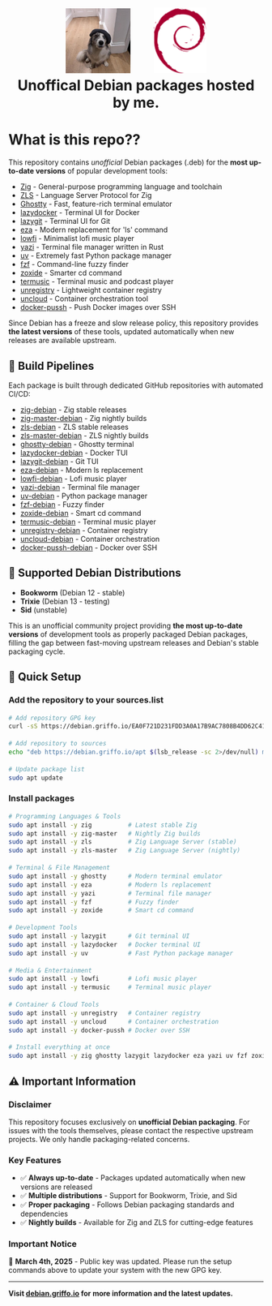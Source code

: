 <h1>
   <p align="center">
     <a href="https://github.com/dariogriffo/"><img src="https://github.com/dariogriffo/debian.griffo.io/blob/main/logo.png" alt="Logo" width="128" style="margin-right: 20px"></a>
     <a href="https://www.debian.org/"><img src="https://github.com/dariogriffo/debian.griffo.io/blob/main/debian-logo.png" alt="Debian Logo" width="104" style="margin-left: 20px"></a>
     <br>Unoffical Debian packages hosted by me.
   </p>
</h1>

# What is this repo??

This repository contains _unofficial_ Debian packages (.deb) for the **most up-to-date versions** of popular development tools:

- [Zig](https://ziglang.org/) - General-purpose programming language and toolchain
- [ZLS](https://github.com/zigtools/zls) - Language Server Protocol for Zig
- [Ghostty](https://ghostty.org) - Fast, feature-rich terminal emulator
- [lazydocker](https://github.com/jesseduffield/lazydocker/) - Terminal UI for Docker
- [lazygit](https://github.com/jesseduffield/lazygit/) - Terminal UI for Git
- [eza](https://github.com/eza-community/eza) - Modern replacement for 'ls' command
- [lowfi](https://github.com/talwat/lowfi) - Minimalist lofi music player
- [yazi](https://github.com/sxyazi/yazi/) - Terminal file manager written in Rust
- [uv](https://github.com/astral-sh/uv/) - Extremely fast Python package manager
- [fzf](https://github.com/junegunn/fzf/) - Command-line fuzzy finder
- [zoxide](https://github.com/ajeetdsouza/zoxide/) - Smarter cd command
- [termusic](https://github.com/tramhao/termusic/) - Terminal music and podcast player
- [unregistry](https://github.com/psviderski/unregistry/) - Lightweight container registry
- [uncloud](https://github.com/psviderski/uncloud/) - Container orchestration tool
- [docker-pussh](https://github.com/psviderski/docker-pussh/) - Push Docker images over SSH

Since Debian has a freeze and slow release policy, this repository provides **the latest versions** of these tools, updated automatically when new releases are available upstream.

## 🔧 Build Pipelines

Each package is built through dedicated GitHub repositories with automated CI/CD:

- [zig-debian](https://github.com/dariogriffo/zig-debian) - Zig stable releases
- [zig-master-debian](https://github.com/dariogriffo/zig-master-debian) - Zig nightly builds
- [zls-debian](https://github.com/dariogriffo/zls-debian) - ZLS stable releases
- [zls-master-debian](https://github.com/dariogriffo/zls-master-debian) - ZLS nightly builds
- [ghostty-debian](https://github.com/dariogriffo/ghostty-debian/) - Ghostty terminal
- [lazydocker-debian](https://github.com/dariogriffo/lazydocker-debian/) - Docker TUI
- [lazygit-debian](https://github.com/dariogriffo/lazygit-debian/) - Git TUI
- [eza-debian](https://github.com/dariogriffo/eza-debian/) - Modern ls replacement
- [lowfi-debian](https://github.com/dariogriffo/lowfi-debian/) - Lofi music player
- [yazi-debian](https://github.com/dariogriffo/yazi-debian/) - Terminal file manager
- [uv-debian](https://github.com/dariogriffo/uv-debian/) - Python package manager
- [fzf-debian](https://github.com/dariogriffo/fzf-debian/) - Fuzzy finder
- [zoxide-debian](https://github.com/dariogriffo/zoxide-debian/) - Smart cd command
- [termusic-debian](https://github.com/dariogriffo/termusic-debian/) - Terminal music player
- [unregistry-debian](https://github.com/dariogriffo/unregistry-debian) - Container registry
- [uncloud-debian](https://github.com/dariogriffo/uncloud-debian) - Container orchestration
- [docker-pussh-debian](https://github.com/dariogriffo/docker-pussh-debian) - Docker over SSH

## 🐧 Supported Debian Distributions

- **Bookworm** (Debian 12 - stable)
- **Trixie** (Debian 13 - testing)
- **Sid** (unstable)

This is an unofficial community project providing **the most up-to-date versions** of development tools as properly packaged Debian packages, filling the gap between fast-moving upstream releases and Debian's stable packaging cycle.

## 🚀 Quick Setup

### Add the repository to your sources.list

```bash
# Add repository GPG key
curl -sS https://debian.griffo.io/EA0F721D231FDD3A0A17B9AC7808B4DD62C41256.asc | sudo gpg --dearmor --yes -o /etc/apt/trusted.gpg.d/debian.griffo.io.gpg

# Add repository to sources
echo "deb https://debian.griffo.io/apt $(lsb_release -sc 2>/dev/null) main" | sudo tee /etc/apt/sources.list.d/debian.griffo.io.list

# Update package list
sudo apt update
```

### Install packages

```bash
# Programming Languages & Tools
sudo apt install -y zig          # Latest stable Zig
sudo apt install -y zig-master   # Nightly Zig builds
sudo apt install -y zls          # Zig Language Server (stable)
sudo apt install -y zls-master   # Zig Language Server (nightly)

# Terminal & File Management
sudo apt install -y ghostty      # Modern terminal emulator
sudo apt install -y eza          # Modern ls replacement
sudo apt install -y yazi         # Terminal file manager
sudo apt install -y fzf          # Fuzzy finder
sudo apt install -y zoxide       # Smart cd command

# Development Tools
sudo apt install -y lazygit      # Git terminal UI
sudo apt install -y lazydocker   # Docker terminal UI
sudo apt install -y uv           # Fast Python package manager

# Media & Entertainment
sudo apt install -y lowfi        # Lofi music player
sudo apt install -y termusic     # Terminal music player

# Container & Cloud Tools
sudo apt install -y unregistry   # Container registry
sudo apt install -y uncloud      # Container orchestration
sudo apt install -y docker-pussh # Docker over SSH

# Install everything at once
sudo apt install -y zig ghostty lazygit lazydocker eza yazi uv fzf zoxide lowfi termusic
```

## ⚠️ Important Information

### Disclaimer
This repository focuses exclusively on **unofficial Debian packaging**. For issues with the tools themselves, please contact the respective upstream projects. We only handle packaging-related concerns.

### Key Features
- ✅ **Always up-to-date** - Packages updated automatically when new versions are released
- ✅ **Multiple distributions** - Support for Bookworm, Trixie, and Sid
- ✅ **Proper packaging** - Follows Debian packaging standards and dependencies
- ✅ **Nightly builds** - Available for Zig and ZLS for cutting-edge features

### Important Notice
📅 **March 4th, 2025** - Public key was updated. Please run the setup commands above to update your system with the new GPG key.

---

**Visit [debian.griffo.io](https://debian.griffo.io) for more information and the latest updates.**


